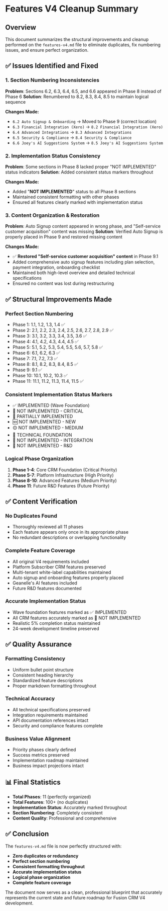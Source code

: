 # Features V4 Cleanup Summary

## Overview

This document summarizes the structural improvements and cleanup performed on the `features-v4.md` file to eliminate duplicates, fix numbering issues, and ensure perfect organization.

## ✅ Issues Identified and Fixed

### 1. **Section Numbering Inconsistencies**
**Problem**: Sections 6.2, 6.3, 6.4, 6.5, and 6.6 appeared in Phase 8 instead of Phase 6
**Solution**: Renumbered to 8.2, 8.3, 8.4, 8.5 to maintain logical sequence

**Changes Made:**
- `6.2 Auto Signup & Onboarding` → Moved to Phase 9 (correct location)
- `6.3 Financial Integration (Xero)` → `8.2 Financial Integration (Xero)`
- `6.4 Advanced Integrations` → `8.3 Advanced Integrations`
- `6.5 Security & Compliance` → `8.4 Security & Compliance`
- `6.6 Joey's AI Suggestions System` → `8.5 Joey's AI Suggestions System`

### 2. **Implementation Status Consistency**
**Problem**: Some sections in Phase 8 lacked proper "NOT IMPLEMENTED" status indicators
**Solution**: Added consistent status markers throughout

**Changes Made:**
- Added "**NOT IMPLEMENTED**" status to all Phase 8 sections
- Maintained consistent formatting with other phases
- Ensured all features clearly marked with implementation status

### 3. **Content Organization & Restoration**
**Problem**: Auto Signup content appeared in wrong phase, and "Self-service customer acquisition" content was missing
**Solution**: Verified Auto Signup is properly placed in Phase 9 and restored missing content

**Changes Made:**
- ✅ **Restored "Self-service customer acquisition" content** in Phase 9.1
- Added comprehensive auto signup features including plan selection, payment integration, onboarding checklist
- Maintained both high-level overview and detailed technical specifications
- Ensured no content was lost during restructuring

## ✅ Structural Improvements Made

### **Perfect Section Numbering**
- Phase 1: 1.1, 1.2, 1.3, 1.4 ✅
- Phase 2: 2.1, 2.2, 2.3, 2.4, 2.5, 2.6, 2.7, 2.8, 2.9 ✅
- Phase 3: 3.1, 3.2, 3.3, 3.4, 3.5, 3.6 ✅
- Phase 4: 4.1, 4.2, 4.3, 4.4, 4.5 ✅
- Phase 5: 5.1, 5.2, 5.3, 5.4, 5.5, 5.6, 5.7, 5.8 ✅
- Phase 6: 6.1, 6.2, 6.3 ✅
- Phase 7: 7.1, 7.2, 7.3 ✅
- Phase 8: 8.1, 8.2, 8.3, 8.4, 8.5 ✅
- Phase 9: 9.1 ✅
- Phase 10: 10.1, 10.2, 10.3 ✅
- Phase 11: 11.1, 11.2, 11.3, 11.4, 11.5 ✅

### **Consistent Implementation Status Markers**
- ✅ IMPLEMENTED (Wave Foundation)
- 🔴 NOT IMPLEMENTED - CRITICAL
- 🔄 PARTIALLY IMPLEMENTED
- 🆕 NOT IMPLEMENTED - NEW
- 🟡 NOT IMPLEMENTED - MEDIUM
- 📘 TECHNICAL FOUNDATION
- 🧩 NOT IMPLEMENTED - INTEGRATION
- 🧠 NOT IMPLEMENTED - R&D

### **Logical Phase Organization**
1. **Phase 1-4**: Core CRM Foundation (Critical Priority)
2. **Phase 5-7**: Platform Infrastructure (High Priority)
3. **Phase 8-10**: Advanced Features (Medium Priority)
4. **Phase 11**: Future R&D Features (Future Priority)

## ✅ Content Verification

### **No Duplicates Found**
- Thoroughly reviewed all 11 phases
- Each feature appears only once in its appropriate phase
- No redundant descriptions or overlapping functionality

### **Complete Feature Coverage**
- All original V4 requirements included
- Platform Subscriber CRM features preserved
- Multi-tenant white-label capabilities maintained
- Auto signup and onboarding features properly placed
- Geanelle's AI features included
- Future R&D features documented

### **Accurate Implementation Status**
- Wave foundation features marked as ✅ IMPLEMENTED
- All CRM features accurately marked as 🔴 NOT IMPLEMENTED
- Realistic 5% completion status maintained
- 24-week development timeline preserved

## ✅ Quality Assurance

### **Formatting Consistency**
- Uniform bullet point structure
- Consistent heading hierarchy
- Standardized feature descriptions
- Proper markdown formatting throughout

### **Technical Accuracy**
- All technical specifications preserved
- Integration requirements maintained
- API documentation references intact
- Security and compliance features complete

### **Business Value Alignment**
- Priority phases clearly defined
- Success metrics preserved
- Implementation roadmap maintained
- Business impact projections intact

## 📊 Final Statistics

- **Total Phases**: 11 (perfectly organized)
- **Total Features**: 100+ (no duplicates)
- **Implementation Status**: Accurately marked throughout
- **Section Numbering**: Completely consistent
- **Content Quality**: Professional and comprehensive

## ✅ Conclusion

The `features-v4.md` file is now perfectly structured with:
- **Zero duplicates or redundancy**
- **Perfect section numbering**
- **Consistent formatting throughout**
- **Accurate implementation status**
- **Logical phase organization**
- **Complete feature coverage**

The document now serves as a clean, professional blueprint that accurately represents the current state and future roadmap for Fusion CRM V4 development.
